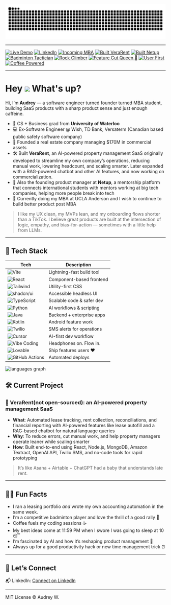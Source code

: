 
<picture>
  <source media="(prefers-color-scheme: dark)" srcset="https://raw.githubusercontent.com/audreywqy/audreywqy/output/github-contribution-grid-snake-dark.svg" />
  <source media="(prefers-color-scheme: light)" srcset="https://raw.githubusercontent.com/audreywqy/audreywqy/output/github-contribution-grid-snake.svg" />
  <img alt="github-snake" src="https://raw.githubusercontent.com/audreywqy/audreywqy/output/github-contribution-grid-snake.svg" />
</picture>

---

[![Live Demo](https://img.shields.io/badge/Live%20Site-audreywqy.github.io/audrey--portfolio--website-blue?logo=github)](https://github.com/audreywqy/audreywqy/)
[![LinkedIn](https://img.shields.io/badge/LinkedIn-Audrey-blue?logo=linkedin)](https://www.linkedin.com/in/audreywqy/)
[![Incoming MBA](https://img.shields.io/badge/UCLA%20MBA-Class%20of%202027-green)](https://www.anderson.ucla.edu/)
[![Built VeraRent](https://img.shields.io/badge/SaaS%20Builder-VeraRent-7E3FF2)]()
[![Built Netup](https://img.shields.io/badge/Mentorship%20Marketplace%20Builder-Netup-2CADFE)]()
[![Badminton Tactician](https://img.shields.io/badge/Side%20Hustle-Badminton%20Tactician-ff69b4)]()
[![Rock Climber](https://img.shields.io/badge/Hobby-Rock%20Climber-ECD53F)]()
[![Feature Cut Queen 👑](https://img.shields.io/badge/Scope%20Control-Expert-red)]()
[![User First](https://img.shields.io/badge/User%20First-Always-blueviolet)]()
[![Coffee Powered](https://img.shields.io/badge/Coffee-Powered-important?logo=buy-me-a-coffee)]()

---

<h1> Hey <img src="https://emojis.slackmojis.com/emojis/images/1577305505/7373/hand_wave.gif?1577305505" width="50" /> What's up?</h1>

Hi, I’m **Audrey** — a software engineer turned founder turned MBA student, building SaaS products with a sharp product sense and just enough caffeine.

- 🧠 CS + Business grad from **University of Waterloo**
- 💻 Ex-Software Engineer @ Wish, TD Bank, Versaterm (Canadian based public safety software company)
- 🏢 Founded a real estate company managing $170M in commercial assets
- 🛠️ Built **VeraRent**, an AI-powered property management SaaS originally developed to streamline my own company’s operations, reducing manual work, lowering headcount, and scaling smarter. Later expanded with a RAG-powered chatbot and other AI features, and now working on commercialization.
- 🤝 Also the founding product manager at **Netup**, a mentorship platform that connects international students with mentors working at big tech companies, helping more people break into tech
- 🎯 Currently doing my MBA at UCLA Anderson and I wish to continue to build better product post MBA

> I like my UX clean, my MVPs lean, and my onboarding flows shorter than a TikTok.
> I believe great products are built at the intersection of logic, empathy, and bias-for-action — sometimes with a little help from LLMs.

---

## 🧠 Tech Stack

| Tech             | Description                              |
|------------------|------------------------------------------|
| ![Vite](https://img.shields.io/badge/Vite-Frontend-yellow?logo=vite) | Lightning-fast build tool |
| ![React](https://img.shields.io/badge/React-UI-blue?logo=react) | Component-based frontend |
| ![Tailwind](https://img.shields.io/badge/Tailwind-Styling-38B2AC?logo=tailwindcss) | Utility-first CSS |
| ![shadcn/ui](https://img.shields.io/badge/shadcn/ui-Design%20System-black) | Accessible headless UI |
| ![TypeScript](https://img.shields.io/badge/TypeScript-Typing-3178C6?logo=typescript) | Scalable code & safer dev |
| ![Python](https://img.shields.io/badge/Python-AI%20Tools-yellow?logo=python) | AI workflows & scripting |
| ![Java](https://img.shields.io/badge/Java-Android-red?logo=java&logoColor=white) | Backend + enterprise apps |
| ![Kotlin](https://img.shields.io/badge/Kotlin-Mobile-7F52FF?logo=kotlin) | Android feature work |
| ![Twilio](https://img.shields.io/badge/Twilio-API%20Integration-F22F46?logo=twilio&logoColor=white) | SMS alerts for operations |
| ![Cursor](https://img.shields.io/badge/Code%20Editor-Cursor-2A2D4E?logo=visualstudiocode&logoColor=white) | AI-first dev workflow |
| ![Vibe Coding](https://img.shields.io/badge/Mode-Vibe%20Coding-ff69b4) | Headphones on. Flow in. |
| ![Lovable](https://img.shields.io/badge/Product%20Principle-Lovable%20>%20Viable-red) | Ship features users ❤️ |
| ![GitHub Actions](https://img.shields.io/badge/CI-CD%20via%20GitHub%20Actions-181717?logo=github) | Automated deploys |


<div align="left">
  <img src="https://github-readme-stats.vercel.app/api/top-langs?username=audreywqy&locale=en&hide_title=false&layout=compact&card_width=320&langs_count=5&theme=dracula&hide_border=false" height="150" alt="languages graph"  />
</div>


## 🛠 Current Project

### 🔧 VeraRent(not open-sourced): an AI-powered property management SaaS

- **What**: Automated lease tracking, rent collection, reconciliations, and financial reporting with AI-powered features like lease autofill and a RAG-based chatbot for natural language queries
- **Why**: To reduce errors, cut manual work, and help property managers operate leaner while scaling smarter
- **How**: Built end-to-end using React, Node.js, MongoDB, Amazon Textract, OpenAI API, Twilio SMS, and no-code tools for rapid prototyping

> It’s like Asana + Airtable + ChatGPT had a baby that understands late rent.

---

## 🤹‍♀️ Fun Facts

- I ran a leasing portfolio *and* wrote my own accounting automation in the same week.
- I’m a competitive badminton player and love the thrill of a good rally 🏸
- Coffee fuels my coding sessions ☕️
- My best ideas come at 11:59 PM when I swore I was going to sleep at 10 😴
- I’m fascinated by AI and how it’s reshaping product management 🤖
- Always up for a good productivity hack or new time management trick ⏰

---

## 🔗 Let’s Connect

📬 LinkedIn: [Connect on LinkedIn](https://www.linkedin.com/in/audreyw77/)

---

MIT License © Audrey W.

